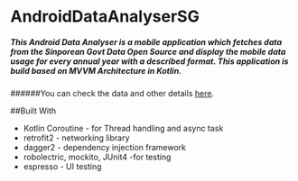 # AndroidDataAnalyserSG

##### This Android Data Analyser is a mobile application which fetches data from the Sinporean Govt Data Open Source and display the mobile data usage for every annual year with a described format. This application is build based on MVVM Architecture in Kotlin.

######You can check the data and other details [here](https://data.gov.sg/dataset/mobile-data-usage).


##Built With
- Kotlin Coroutine - for Thread handling and async task
- retrofit2 - networking library
- dagger2 - dependency injection framework
- robolectric, mockito, JUnit4 -for testing
- espresso - UI testing


